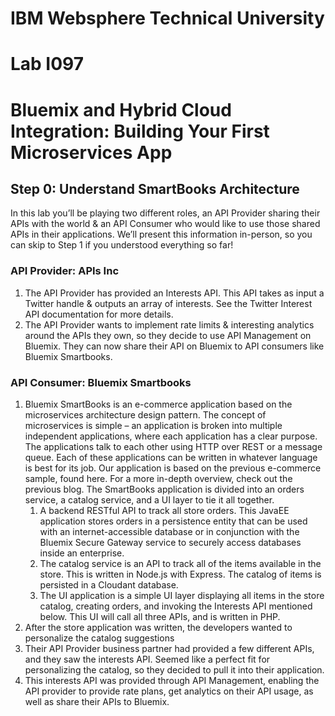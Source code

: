 # IBM Websphere Technical University
# Lab I097
# Bluemix and Hybrid Cloud Integration: Building Your First Microservices App

## Step 0: Understand SmartBooks Architecture

In this lab you’ll be playing two different roles, an API Provider sharing their APIs with the world & an API Consumer who would like to use those shared APIs in their applications.  We’ll present this information in-person, so you can skip to Step 1 if you understood everything so far!### API Provider: APIs Inc1. The API Provider has provided an Interests API.  This API takes as input a Twitter handle & outputs an array of interests.  See the Twitter Interest API documentation for more details.2. The API Provider wants to implement rate limits & interesting analytics around the APIs they own, so they decide to use API Management on Bluemix.  They can now share their API on Bluemix to API consumers like Bluemix Smartbooks.### API Consumer: Bluemix Smartbooks1. Bluemix SmartBooks is an e-commerce application based on the microservices architecture design pattern.  The concept of microservices is simple – an application is broken into multiple independent applications, where each application has a clear purpose.  The applications talk to each other using HTTP over REST or a message queue. Each of these applications can be written in whatever language is best for its job.  Our application is based on the previous e-commerce sample, found here. For a more in-depth overview, check out the previous blog.  The SmartBooks application is divided into an orders service, a catalog service, and a UI layer to tie it all together.	1. A backend RESTful API to track all store orders. This JavaEE application stores orders in a persistence entity that can be used with an internet-accessible database or in conjunction with the Bluemix Secure Gateway service to securely access databases inside an enterprise.	2. The catalog service is an API to track all of the items available in the store.  This is written in Node.js with Express.  The catalog of items is persisted in a Cloudant database.	3. The UI application is a simple UI layer displaying all items in the store catalog, creating orders, and invoking the Interests API mentioned below.  This UI will call all three APIs, and is written in PHP.2. After the store application was written, the developers wanted to personalize the catalog suggestions3. Their API Provider business partner had provided a few different APIs, and they saw the interests API. Seemed like a perfect fit for personalizing the catalog, so they decided to pull it into their application.4. This interests API was provided through API Management, enabling the API provider to provide rate plans, get analytics on their API usage, as well as share their APIs to Bluemix.
